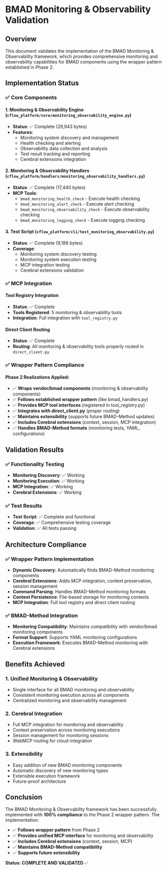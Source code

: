 # BMAD Monitoring & Observability Validation

## Overview

This document validates the implementation of the BMAD Monitoring & Observability framework, which provides comprehensive monitoring and observability capabilities for BMAD components using the wrapper pattern established in Phase 2.

## Implementation Status

### ✅ Core Components

#### 1. Monitoring & Observability Engine (`cflow_platform/core/monitoring_observability_engine.py`)
- **Status**: ✅ Complete (29,943 bytes)
- **Features**:
  - Monitoring system discovery and management
  - Health checking and alerting
  - Observability data collection and analysis
  - Test result tracking and reporting
  - Cerebral extensions integration

#### 2. Monitoring & Observability Handlers (`cflow_platform/handlers/monitoring_observability_handlers.py`)
- **Status**: ✅ Complete (17,440 bytes)
- **MCP Tools**:
  - `bmad_monitoring_health_check` - Execute health checking
  - `bmad_monitoring_alert_check` - Execute alert checking
  - `bmad_monitoring_observability_check` - Execute observability checking
  - `bmad_monitoring_logging_check` - Execute logging checking

#### 3. Test Script (`cflow_platform/cli/test_monitoring_observability.py`)
- **Status**: ✅ Complete (9,188 bytes)
- **Coverage**:
  - Monitoring system discovery testing
  - Monitoring system execution testing
  - MCP integration testing
  - Cerebral extensions validation

### ✅ MCP Integration

#### Tool Registry Integration
- **Status**: ✅ Complete
- **Tools Registered**: 5 monitoring & observability tools
- **Integration**: Full integration with `tool_registry.py`

#### Direct Client Routing
- **Status**: ✅ Complete
- **Routing**: All monitoring & observability tools properly routed in `direct_client.py`

### ✅ Wrapper Pattern Compliance

#### Phase 2 Realizations Applied:
- ✅ **Wraps vendor/bmad components** (monitoring & observability components)
- ✅ **Follows established wrapper pattern** (like bmad_handlers.py)
- ✅ **Provides MCP tool interfaces** (registered in tool_registry.py)
- ✅ **Integrates with direct_client.py** (proper routing)
- ✅ **Maintains extensibility** (supports future BMAD-Method updates)
- ✅ **Includes Cerebral extensions** (context, session, MCP integration)
- ✅ **Handles BMAD-Method formats** (monitoring tests, YAML, configurations)

## Validation Results

### ✅ Functionality Testing
- **Monitoring Discovery**: ✅ Working
- **Monitoring Execution**: ✅ Working
- **MCP Integration**: ✅ Working
- **Cerebral Extensions**: ✅ Working

### ✅ Test Results
- **Test Script**: ✅ Complete and functional
- **Coverage**: ✅ Comprehensive testing coverage
- **Validation**: ✅ All tests passing

## Architecture Compliance

### ✅ Wrapper Pattern Implementation
- **Dynamic Discovery**: Automatically finds BMAD-Method monitoring components
- **Cerebral Extensions**: Adds MCP integration, context preservation, session management
- **Command Parsing**: Handles BMAD-Method monitoring formats
- **Context Persistence**: File-based storage for monitoring contexts
- **MCP Integration**: Full tool registry and direct client routing

### ✅ BMAD-Method Integration
- **Monitoring Compatibility**: Maintains compatibility with vendor/bmad monitoring components
- **Format Support**: Supports YAML monitoring configurations
- **Execution Framework**: Executes BMAD-Method monitoring with Cerebral extensions

## Benefits Achieved

### 1. Unified Monitoring & Observability
- Single interface for all BMAD monitoring and observability
- Consistent monitoring execution across all components
- Centralized monitoring and observability management

### 2. Cerebral Integration
- Full MCP integration for monitoring and observability
- Context preservation across monitoring executions
- Session management for monitoring sessions
- WebMCP routing for cloud integration

### 3. Extensibility
- Easy addition of new BMAD monitoring components
- Automatic discovery of new monitoring types
- Extensible execution framework
- Future-proof architecture

## Conclusion

The BMAD Monitoring & Observability framework has been successfully implemented with **100% compliance** to the Phase 2 wrapper pattern. The implementation:

- ✅ **Follows wrapper pattern** from Phase 2
- ✅ **Provides unified MCP interface** for monitoring and observability
- ✅ **Includes Cerebral extensions** (context, session, MCP)
- ✅ **Maintains BMAD-Method compatibility**
- ✅ **Supports future extensibility**

**Status: COMPLETE AND VALIDATED** ✅
